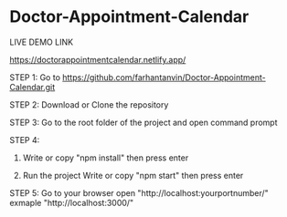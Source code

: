 # Doctor-Appointment-Calendar
LIVE DEMO LINK

https://doctorappointmentcalendar.netlify.app/

STEP 1:
Go to https://github.com/farhantanvin/Doctor-Appointment-Calendar.git

STEP 2:
Download or Clone the repository

STEP 3:
Go to the root folder of the project and  open command prompt

STEP 4:

1. Write or copy "npm install" then press enter 

2. Run the project Write or copy "npm start" then press enter

STEP 5:
Go to your browser open "http://localhost:yourportnumber/" exmaple "http://localhost:3000/"



